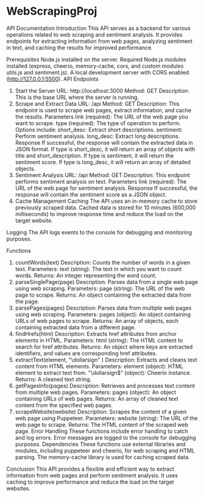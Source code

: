 # WebScrapingProj

API Documentation
Introduction
This API serves as a backend for various operations related to web scraping and sentiment analysis. It provides endpoints for extracting information from web pages, analyzing sentiment in text, and caching the results for improved performance.

Prerequisites
Node.js installed on the server.
Required Node.js modules installed (express, cheerio, memory-cache, cors, and custom modules utils.js and sentiment.js).
A local development server with CORS enabled (http://127.0.0.1:5500).
API Endpoints
1. Start the Server
URL: http://localhost:3000
Method: GET
Description: This is the base URL where the server is running.
2. Scrape and Extract Data
URL: /api
Method: GET
Description: This endpoint is used to scrape web pages, extract information, and cache the results.
Parameters
link (required): The URL of the web page you want to scrape.
type (required): The type of operation to perform. Options include:
short_desc: Extract short descriptions.
sentiment: Perform sentiment analysis.
long_desc: Extract long descriptions.
Response
If successful, the response will contain the extracted data in JSON format.
If type is short_desc, it will return an array of objects with title and short_description.
If type is sentiment, it will return the sentiment score.
If type is long_desc, it will return an array of detailed objects.
3. Sentiment Analysis
URL: /api
Method: GET
Description: This endpoint performs sentiment analysis on text.
Parameters
link (required): The URL of the web page for sentiment analysis.
Response
If successful, the response will contain the sentiment score as a JSON object.
4. Cache Management
Caching
The API uses an in-memory cache to store previously scraped data. Cached data is stored for 10 minutes (600,000 milliseconds) to improve response time and reduce the load on the target website.

Logging
The API logs events to the console for debugging and monitoring purposes.

Functions
1. countWords(text)
Description: Counts the number of words in a given text.
Parameters:
text (string): The text in which you want to count words.
Returns:
An integer representing the word count.
2. parseSinglePage(page)
Description: Parses data from a single web page using web scraping.
Parameters:
page (string): The URL of the web page to scrape.
Returns:
An object containing the extracted data from the page.
3. parsePages(pages)
Description: Parses data from multiple web pages using web scraping.
Parameters:
pages (object): An object containing URLs of web pages to scrape.
Returns:
An array of objects, each containing extracted data from a different page.
4. findHrefs(html)
Description: Extracts href attributes from anchor elements in HTML.
Parameters:
html (string): The HTML content to search for href attributes.
Returns:
An object where keys are extracted identifiers, and values are corresponding href attributes.
5. extractText(element, "\dollarsign\" )
Description: Extracts and cleans text content from HTML elements.
Parameters:
element (object): HTML element to extract text from.
"\dollarsign\$" (object): Cheerio instance.
Returns:
A cleaned text string.
6. getPagesInfo(pages)
Description: Retrieves and processes text content from multiple web pages.
Parameters:
pages (object): An object containing URLs of web pages.
Returns:
An array of cleaned text content from the specified web pages.
7. scrapeWebsite(website)
Description: Scrapes the content of a given web page using Puppeteer.
Parameters:
website (string): The URL of the web page to scrape.
Returns:
The HTML content of the scraped web page.
Error Handling
These functions include error handling to catch and log errors.
Error messages are logged to the console for debugging purposes.
Dependencies
These functions use external libraries and modules, including puppeteer and cheerio, for web scraping and HTML parsing.
The memory-cache library is used for caching scraped data.

Conclusion
This API provides a flexible and efficient way to extract information from web pages and perform sentiment analysis. It uses caching to improve performance and reduce the load on the target websites.
